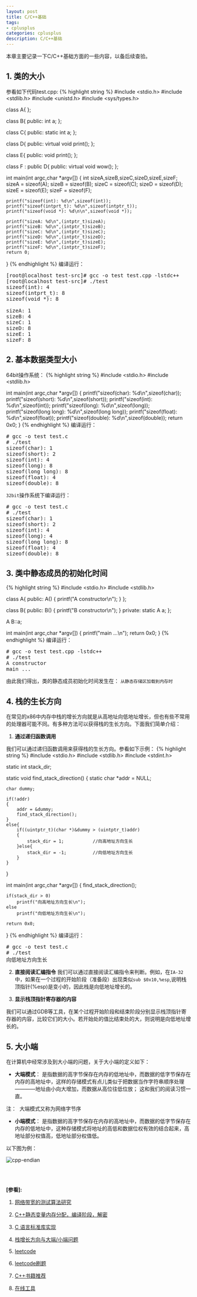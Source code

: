 ```yaml
---
layout: post
title: C/C++基础
tags:
- cplusplus
categories: cplusplus
description: C/C++基础
---
```


本章主要记录一下C/C++基础方面的一些内容，以备后续查验。


<!-- more -->


## 1. 类的大小

参看如下代码test.cpp:
{% highlight string %}
#include <stdio.h>
#include <stdlib.h>
#include <unistd.h>
#include <sys/types.h>


class A{
};

class B{
public:
   int a;
};

class C{
public:
    static int a;
};

class D{
public:
   virtual void print();
};

class E{
public: 
    void print();
};

class F : public D{
public:
   virtual void wow();
};

int main(int argc,char *argv[])
{
    int sizeA,sizeB,sizeC,sizeD,sizeE,sizeF;
    sizeA = sizeof(A);
    sizeB = sizeof(B);
    sizeC = sizeof(C);
    sizeD = sizeof(D);
    sizeE = sizeof(E);
    sizeF = sizeof(F);

    printf("sizeof(int): %d\n",sizeof(int));
    printf("sizeof(intprt_t): %d\n",sizeof(intptr_t));
    printf("sizeof(void *): %d\n\n",sizeof(void *));

    printf("sizeA: %d\n",(intptr_t)sizeA);
    printf("sizeB: %d\n",(intptr_t)sizeB);
    printf("sizeC: %d\n",(intptr_t)sizeC);
    printf("sizeD: %d\n",(intptr_t)sizeD);
    printf("sizeE: %d\n",(intptr_t)sizeE);
    printf("sizeF: %d\n",(intptr_t)sizeF);
    return 0;
}
{% endhighlight %}
编译运行：
<pre>
[root@localhost test-src]# gcc -o test test.cpp -lstdc++
[root@localhost test-src]# ./test
sizeof(int): 4
sizeof(intprt_t): 8
sizeof(void *): 8

sizeA: 1
sizeB: 4
sizeC: 1
sizeD: 8
sizeE: 1
sizeF: 8
</pre>


## 2. 基本数据类型大小

64bit操作系统：
{% highlight string %}
#include <stdio.h>
#include <stdlib.h>

int main(int argc,char *argv[])
{
   printf("sizeof(char): %d\n",sizeof(char));
   printf("sizeof(short): %d\n",sizeof(short));
   printf("sizeof(int): %d\n",sizeof(int));
   printf("sizeof(long): %d\n",sizeof(long));
   printf("sizeof(long long): %d\n",sizeof(long long));
   printf("sizeof(float): %d\n",sizeof(float));
   printf("sizeof(double): %d\n",sizeof(double));
   return 0x0;
}
{% endhighlight %}
编译运行：
<pre>
# gcc -o test test.c
# ./test
sizeof(char): 1
sizeof(short): 2
sizeof(int): 4
sizeof(long): 8
sizeof(long long): 8
sizeof(float): 4
sizeof(double): 8
</pre>

```32bit```操作系统下编译运行：
<pre>
# gcc -o test test.c
# ./test
sizeof(char): 1
sizeof(short): 2
sizeof(int): 4
sizeof(long): 4
sizeof(long long): 8
sizeof(float): 4
sizeof(double): 8
</pre>


## 3. 类中静态成员的初始化时间
{% highlight string %}
#include <stdio.h>
#include <stdlib.h>

class A{
public:
   A()
   {
      printf("A constructor\n");
   }
};

class B{
public:
   B()
   {
     printf("B constructor\n");
   }
private:
   static A a;
};

A B::a;

int main(int argc,char *argv[])
{
   printf("main ...\n");
   return 0x0;
}
{% endhighlight %}
编译运行：
<pre>
# gcc -o test test.cpp -lstdc++
# ./test
A constructor
main ...
</pre>
由此我们得出，类的静态成员初始化时间发生在： ```从静态存储区加载到内存时```

## 4. 栈的生长方向

在常见的x86中内存中栈的增长方向就是从高地址向低地址增长，但也有些不常用的处理器可能不同。有多种方法可以获得栈的生长方向。下面我们简单介绍：

1) **通过递归函数调用**

我们可以通过递归函数调用来获得栈的生长方向。参看如下示例：
{% highlight string %}
#include <stdio.h>
#include <stdlib.h>
#include <stdint.h>

static int stack_dir;

static void find_stack_direction()
{
    static char *addr = NULL;

    char dummy;

    if(!addr)
    {
        addr = &dummy;
        find_stack_direction();
    }
    else{
        if((uintptr_t)(char *)&dummy > (uintptr_t)addr)
        {
            stack_dir = 1;           //向高地址方向生长
        }else{
            stack_dir = -1;          //向低地址方向生长
        }
    }

}

int main(int argc,char *argv[])
{
    find_stack_direction();

    if(stack_dir > 0)
        printf("向高地址方向生长\n");
    else
        printf("向低地址方向生长\n");

    return 0x0;
}
{% endhighlight %}
编译运行：
<pre>
# gcc -o test test.c 
# ./test
向低地址方向生长
</pre>


2) **直接阅读汇编指令**
我们可以通过直接阅读汇编指令来判断。例如，在```IA-32```中，如果在一个过程的开始阶段（准备段）出现类似```sub $0x10,%esp```,说明栈顶指针(%esp)是变小的，因此栈是向低地址增长的。

3) **显示栈顶指针寄存器的内容**

我们可以通过GDB等工具，在某个过程开始阶段和结束阶段分别显示栈顶指针寄存器的内容，比较它们的大小。若开始处的值比结束处的大，则说明是向低地址增长的。


## 5. 大小端
在计算机中经常涉及到大小端的问题，关于大小端的定义如下：

* **大端模式**： 是指数据的高字节保存在内存的低地址中，而数据的低字节保存在内存的高地址中，这样的存储模式有点儿类似于把数据当作字符串顺序处理————地址由小向大增加，而数据从高位往低位放； 这和我们的阅读习惯一直。
<pre>
注： 大端模式又称为网络字节序
</pre>

* **小端模式**： 是指数据的高字节保存在内存的高地址中，而数据的低字节保存在内存的低地址中，这种存储模式将地址的高低和数据位权有效的结合起来，高地址部分权值高，低地址部分权值低。


以下图为例：

![cpp-endian](https://ivanzz1001.github.io/records/assets/img/cplusplus/cpp_little_big_endian.jpg)


<br />
<br />

**[参看]:**

1. [网络带宽的测试算法研究](http://www.docin.com/p-575514222.html)

2. [C++静态变量内存分配，编译阶段，解密 ](http://blog.163.com/lucky_jeck/blog/static/12711474201311182464554/)

3. [C 语言标准库实现](https://ftp.gnu.org/gnu/glibc/)

4. [栈增长方向与大端/小端问题](https://www.cnblogs.com/xkfz007/archive/2012/06/22/2558935.html)

5. [leetcode](https://leetcode.com/problems/word-break-ii/)

6. [leetcode刷题](http://www.cnblogs.com/grandyang/p/4606334.html)

7. [C++书籍推荐](https://www.cnblogs.com/awesome-share/p/10056179.html)

8. [在线工具](https://tool.lu/timestamp/)

<br />
<br />
<br />





